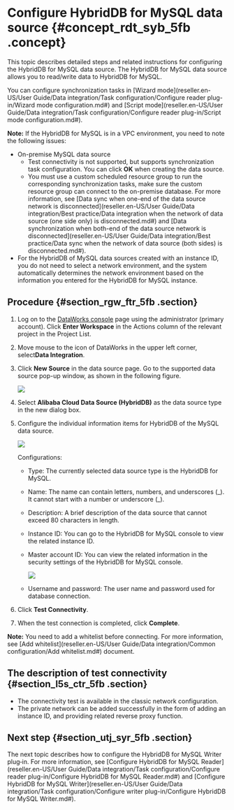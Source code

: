 # Configure HybridDB for MySQL data source {#concept_rdt_syb_5fb .concept}

This topic describes detailed steps and related instructions for configuring the HybridDB for MySQL data source. The HybridDB for MySQL data source allows you to read/write data to HybridDB for MySQL.

You can configure synchronization tasks in [Wizard mode](reseller.en-US/User Guide/Data integration/Task configuration/Configure reader plug-in/Wizard mode configuration.md#) and [Script mode](reseller.en-US/User Guide/Data integration/Task configuration/Configure reader plug-in/Script mode configuration.md#).

**Note:** If the HybridDB for MySQL is in a VPC environment, you need to note the following issues:

-   On-premise MySQL data source
    -   Test connectivity is not supported, but supports synchronization task configuration. You can click **OK** when creating the data source.
    -   You must use a custom scheduled resource group to run the corresponding synchronization tasks, make sure the custom resource group can connect to the on-premise database. For more information, see [Data sync when one-end of the data source network is disconnected](reseller.en-US/User Guide/Data integration/Best practice/Data integration when the network of data source (one side only) is disconnected.md#) and [Data synchronization when both-end of the data source network is disconnected](reseller.en-US/User Guide/Data integration/Best practice/Data sync when the network of data source (both sides) is disconnected.md#).
-   For the HybridDB of MySQL data sources created with an instance ID, you do not need to select a network environment, and the system automatically determines the network environment based on the information you entered for the HybridDB for MySQL instance.

## Procedure {#section_rgw_ftr_5fb .section}

1.  Log on to the [DataWorks console](https://partners-intl.aliyun.com) page using the administrator \(primary account\). Click **Enter Workspace** in the Actions column of the relevant project in the Project List.

2.  Move mouse to the icon of DataWorks in the upper left corner, select**Data Integration**.
3.  Click **New Source** in the data source page. Go to the supported data source pop-up window, as shown in the following figure.

    ![](images/32067_en-US.jpeg)

4.  Select **Alibaba Cloud Data Source \(HybridDB\)** as the data source type in the new dialog box.
5.  Configure the individual information items for HybridDB of the MySQL data source.

    ![](images/32068_en-US.jpeg)

    Configurations:

    -   Type: The currently selected data source type is the HybridDB for MySQL.
    -   Name: The name can contain letters, numbers, and underscores \(\_\). It cannot start with a number or underscore \(\_\).
    -   Description: A brief description of the data source that cannot exceed 80 characters in length.
    -   Instance ID: You can go to the HybridDB for MySQL console to view the related instance ID.
    -   Master account ID: You can view the related information in the security settings of the HybridDB for MySQL console.

        ![](http://static-aliyun-doc.oss-cn-hangzhou.aliyuncs.com/assets/img/62182/155142298132071_en-US.png)

    -   Username and password: The user name and password used for database connection.
6.  Click **Test Connectivity**.
7.  When the test connection is completed, click **Complete**.

**Note:** You need to add a whitelist before connecting. For more information, see [Add whitelist](reseller.en-US/User Guide/Data integration/Common configuration/Add whitelist.md#) document.

## The description of test connectivity {#section_l5s_ctr_5fb .section}

-   The connectivity test is available in the classic network configuration.
-   The private network can be added successfully in the form of adding an instance ID, and providing related reverse proxy function.

## Next step {#section_utj_syr_5fb .section}

The next topic describes how to configure the HybridDB for MySQL Writer plug‑in. For more information, see [Configure HybridDB for MySQL Reader](reseller.en-US/User Guide/Data integration/Task configuration/Configure reader plug-in/Configure HybridDB for MySQL Reader.md#) and [Configure HybridDB for MySQL Writer](reseller.en-US/User Guide/Data integration/Task configuration/Configure writer plug-in/Configure HybridDB for MySQL Writer.md#).

